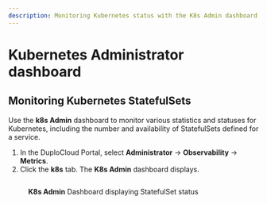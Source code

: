 ```yaml
---
description: Monitoring Kubernetes status with the K8s Admin dashboard
---
```


# Kubernetes Administrator dashboard

## Monitoring Kubernetes StatefulSets&#x20;

Use the **k8s Admin** dashboard to monitor various statistics and statuses for Kubernetes, including the number and availability of StatefulSets defined for a service.

1. In the DuploCloud Portal, select **Administrator** -> **Observability** -> **Metrics**.
2. Click the **k8s** tab. The **K8s Admin** dashboard displays.

<figure><img src="../../.gitbook/assets/k8_statefulSet_dash.png" alt=""><figcaption><p><strong>K8s Admin</strong> Dashboard displaying StatefulSet status</p></figcaption></figure>
